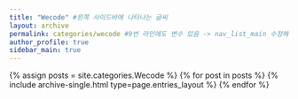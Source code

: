 ```yaml
---
title: "Wecode" #왼쪽 사이드바에 나타나는 글씨
layout: archive
permalink: categories/wecode #9번 라인에도 변수 있음 -> nav_list_main 수정해야함
author_profile: true
sidebar_main: true
---
```


{% assign posts = site.categories.Wecode %}
{% for post in posts %} {% include archive-single.html type=page.entries_layout %} {% endfor %}
